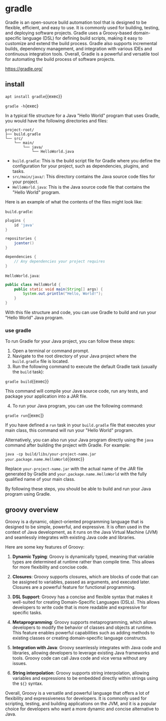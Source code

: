 # gradle

Gradle is an open-source build automation tool that is designed to be flexible, efficient, and easy to use. It is commonly used for building, testing, and deploying software projects. Gradle uses a Groovy-based domain-specific language (DSL) for defining build scripts, making it easy to customize and extend the build process. Gradle also supports incremental builds, dependency management, and integration with various IDEs and continuous integration tools. Overall, Gradle is a powerful and versatile tool for automating the build process of software projects.

https://gradle.org/

## install

`apt install gradle`{{exec}}

`gradle -h`{exec}


In a typical file structure for a Java "Hello World" program that uses Gradle, you would have the following directories and files:

```
project-root/
├── build.gradle
└── src/
    └── main/
        └── java/
            └── HelloWorld.java
```

- `build.gradle`: This is the build script file for Gradle where you define the configuration for your project, such as dependencies, plugins, and tasks.
- `src/main/java/`: This directory contains the Java source code files for your project.
- `HelloWorld.java`: This is the Java source code file that contains the "Hello World" program.

Here is an example of what the contents of the files might look like:

`build.gradle`:
```groovy
plugins {
    id 'java'
}

repositories {
    jcenter()
}

dependencies {
    // Any dependencies your project requires
}

```

`HelloWorld.java`:
```java
public class HelloWorld {
    public static void main(String[] args) {
        System.out.println("Hello, World!");
    }
}
```

With this file structure and code, you can use Gradle to build and run your "Hello World" Java program.

### use gradle

To run Gradle for your Java project, you can follow these steps:

1. Open a terminal or command prompt.
2. Navigate to the root directory of your Java project where the `build.gradle` file is located.
3. Run the following command to execute the default Gradle task (usually the `build` task):


`gradle build`{{exec}}


This command will compile your Java source code, run any tests, and package your application into a JAR file.

4. To run your Java program, you can use the following command:


`gradle run`{[exec]}


If you have defined a `run` task in your `build.gradle` file that executes your main class, this command will run your "Hello World" program.

Alternatively, you can also run your Java program directly using the `java` command after building the project with Gradle. For example:


`java -cp build/libs/your-project-name.jar your.package.name.HelloWorld`{{exec}}


Replace `your-project-name.jar` with the actual name of the JAR file generated by Gradle and `your.package.name.HelloWorld` with the fully qualified name of your main class.

By following these steps, you should be able to build and run your Java program using Gradle.


## groovy overview

Groovy is a dynamic, object-oriented programming language that is designed to be simple, powerful, and expressive. It is often used in the context of Java development, as it runs on the Java Virtual Machine (JVM) and seamlessly integrates with existing Java code and libraries.

Here are some key features of Groovy:

1. **Dynamic Typing**: Groovy is dynamically typed, meaning that variable types are determined at runtime rather than compile time. This allows for more flexibility and concise code.

2. **Closures**: Groovy supports closures, which are blocks of code that can be assigned to variables, passed as arguments, and executed later. Closures are a powerful feature for functional programming.

3. **DSL Support**: Groovy has a concise and flexible syntax that makes it well-suited for creating Domain-Specific Languages (DSLs). This allows developers to write code that is more readable and expressive for specific tasks.

4. **Metaprogramming**: Groovy supports metaprogramming, which allows developers to modify the behavior of classes and objects at runtime. This feature enables powerful capabilities such as adding methods to existing classes or creating domain-specific language constructs.

5. **Integration with Java**: Groovy seamlessly integrates with Java code and libraries, allowing developers to leverage existing Java frameworks and tools. Groovy code can call Java code and vice versa without any issues.

6. **String interpolation**: Groovy supports string interpolation, allowing variables and expressions to be embedded directly within strings using the `${}` syntax.

Overall, Groovy is a versatile and powerful language that offers a lot of flexibility and expressiveness for developers. It is commonly used for scripting, testing, and building applications on the JVM, and it is a popular choice for developers who want a more dynamic and concise alternative to Java.